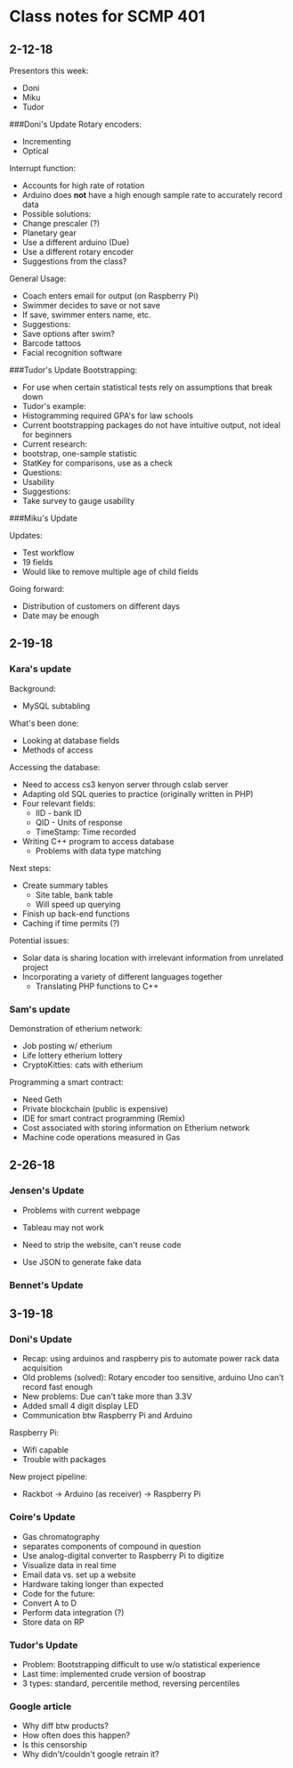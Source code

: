 # Class notes for SCMP 401

## 2-12-18
Presentors this week:

* Doni  
* Miku  
* Tudor

###Doni's Update
Rotary encoders:

* Incrementing  
* Optical

Interrupt function:

* Accounts for high rate of rotation
* Arduino does **not** have a high enough sample rate to accurately record data
* Possible solutions:
 * Change prescaler (?)
 * Planetary gear
 * Use a different arduino (Due)
 * Use a different rotary encoder
 * Suggestions from the class?
 
General Usage:

 * Coach enters email for output (on Raspberry Pi)
 * Swimmer decides to save or not save
 * If save, swimmer enters name, etc.
 * Suggestions:
  * Save options after swim?
  * Barcode tattoos
  * Facial recognition software

###Tudor's Update
Bootstrapping:

* For use when certain statistical tests rely on assumptions that break down
* Tudor's example:
 * Histogramming required GPA's for law schools
 * Current bootstrapping packages do not have intuitive output, not ideal for beginners
* Current research:
 * bootstrap, one-sample statistic
 * StatKey for comparisons, use as a check
* Questions:
 * Usability
* Suggestions:
 * Take survey to gauge usability
 
###Miku's Update

Updates:

* Test workflow
* 19 fields
 * Would like to remove multiple age of child fields

Going forward:

* Distribution of customers on different days
* Date may be enough 
 
 
 
## 2-19-18

### Kara's update

Background:

 * MySQL subtabling
 
What's been done:

 * Looking at database fields
 * Methods of access

 
Accessing the database:

 * Need to access cs3 kenyon server through cslab server
 * Adapting old SQL queries to practice (originally written in PHP)
 * Four relevant fields:
   * IID - bank ID
   * QID - Units of response
   * TimeStamp: Time recorded
 * Writing C++ program to access database
   * Problems with data type matching

Next steps:

 * Create summary tables
   * Site table, bank table
   * Will speed up querying
 * Finish up back-end functions
 * Caching if time permits (?)

Potential issues:

 * Solar data is sharing location with irrelevant information from unrelated project
 * Incorporating a variety of different languages together
   * Translating PHP functions to C++

   
   
### Sam's update

Demonstration of etherium network:

* Job posting w/ etherium
* Life lottery etherium lottery
* CryptoKitties: cats with etherium 

Programming a smart contract:

* Need Geth 
* Private blockchain (public is expensive)
* IDE for smart contract programming (Remix)
* Cost associated with storing information on Etherium network
* Machine code operations measured in Gas

## 2-26-18

### Jensen's Update

* Problems with current webpage  
* Tableau may not work

* Need to strip the website, can't reuse code
* Use JSON to generate fake data

### Bennet's Update

## 3-19-18

### Doni's Update

* Recap: using arduinos and raspberry pis to automate power rack data acquisition
* Old problems (solved): Rotary encoder too sensitive, arduino Uno can't record fast enough
* New problems: Due can't take more than 3.3V
* Added small 4 digit display LED 
* Communication btw Raspberry Pi and Arduino

Raspberry Pi:

* Wifi capable
* Trouble with packages

New project pipeline:

* Rackbot -> Arduino (as receiver) -> Raspberry Pi

### Coire's Update

* Gas chromatography
* separates components of compound in question
* Use analog-digital converter to Raspberry Pi to digitize
* Visualize data in real time
* Email data vs. set up a website
* Hardware taking longer than expected
* Code for the future:
 * Convert A to D  
 * Perform data integration (?)
 * Store data on RP

### Tudor's Update

* Problem: Bootstrapping difficult to use w/o statistical experience  
* Last time: implemented crude version of boostrap
* 3 types: standard, percentile method, reversing percentiles

### Google article

* Why diff btw products?  
* How often does this happen?
* Is this censorship  
* Why didn't/couldn't google retrain it?
